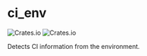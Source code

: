 # ci_env

![Crates.io](https://img.shields.io/crates/v/ci_env) ![Crates.io](https://img.shields.io/crates/d/ci_env)

Detects CI information from the environment.
